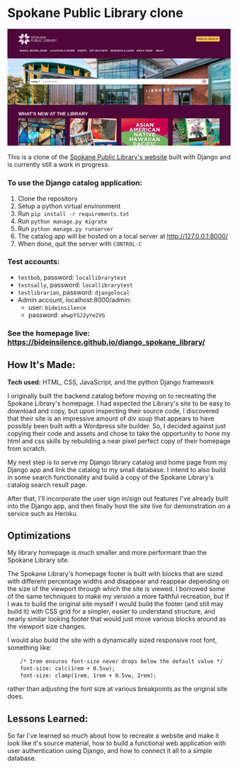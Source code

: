 # Spokane Public Library clone
![Spokane Public Library](my-SPL-homepage.png)

This is a clone of the
[Spokane Public Library's website](https://www.spokanelibrary.org/)
built with Django and is currently still a work in progress.

### To use the Django catalog application:
1. Clone the repository
2. Setup a python virtual environment
3. Run `pip install -r requirements.txt`
4. Run `python manage.py migrate`
5. Run `python manage.py runserver`
6. The catalog app will be hosted on a local server at http://127.0.0.1:8000/
7. When done, quit the server with `CONTROL-C`

### Test accounts:
- `testbob`, password: `locallibrarytest`
- `testsally`, password: `locallibrarytest`
- `testlibrarian`, password: `djangolocal`
- Admin account, localhost:8000/admin:
    - user: `bideinsilence`
    - password: `ahwpYSJ2yYe2VG`

### **See the homepage live:** https://bideinsilence.github.io/django_spokane_library/


## How It's Made:

**Tech used:** HTML, CSS, JavaScript, and the python Django framework

I originally built the backend catalog before moving on to recreating the
Spokane Library's homepage. I had expected the Library's site to be easy to
download and copy, but upon inspecting their source code, I discovered that
their site is an impressive amount of div soup that appears to have possibly
been built with a Wordpress site builder. So, I decided against just copying
their code and assets and chose to take the opportunity to hone my html and css
skills by rebuilding a near pixel perfect copy of their homepage from scratch.

My next step is to serve my Django library catalog and home page from my Django
app and link the catalog to my small database. I intend to also build in some
search functionality and build a copy of the Spokane Library's catalog search
result page.

After that, I'll incorporate the user sign in/sign out features I've already
built into the Django app, and then finally host the site live for demonstration
on a service such as Heroku.


## Optimizations
My library homepage is much smaller and more performant than the Spokane Library
site.

The Spokane Library's homepage footer is built with blocks that are sized with
different percentage widths and disappear and reappear depending on the size of
the viewport through which the site is viewed. I borrowed some of the same
techniques to make my version a more faithful recreation, but If I was to build
the original site myself I would build the footer (and still may build it) with
CSS grid for a simpler, easier to understand structure, and nearly similar
looking footer that would just move various blocks around as the viewport size
changes.

I would also build the site with a dynamically sized responsive root font,
something like: 
```
    /* 1rem ensures font-size never drops below the default value */
    font-size: calc(1rem + 0.5vw);
    font-size: clamp(1rem, 1rem + 0.5vw, 2rem);
```
rather than adjusting the font size at various breakpoints as the original site
does.


## Lessons Learned:

So far I've learned so much about how to recreate a website and make it look
like it's source material, how to build a functional web application with user
authentication using Django, and how to connect it all to a simple database.


